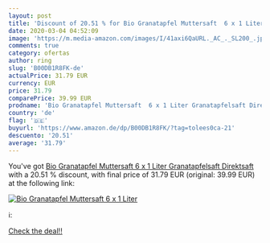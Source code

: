 ```yaml
---
layout: post
title: 'Discount of 20.51 % for Bio Granatapfel Muttersaft  6 x 1 Liter '
date: 2020-03-04 04:52:09
image: 'https://m.media-amazon.com/images/I/41axi6QaURL._AC_._SL200_.jpg'
comments: true
category: ofertas
author: ring
slug: 'B00DB1R8FK-de'
actualPrice: 31.79 EUR
currency: EUR
price: 31.79
comparePrice: 39.99 EUR
prodname: 'Bio Granatapfel Muttersaft  6 x 1 Liter Granatapfelsaft Direktsaft'
country: 'de'
flag: '🇩🇪'
buyurl: 'https://www.amazon.de/dp/B00DB1R8FK/?tag=tolees0ca-21'
descuento: '20.51'
average: '31.79'
---
```


You've got [Bio Granatapfel Muttersaft  6 x 1 Liter Granatapfelsaft Direktsaft](https://www.amazon.de/dp/B00DB1R8FK/?tag=tolees0ca-21) with a  20.51 % discount, with final price of 31.79 EUR (original: 39.99 EUR) at the following link:

[![Bio Granatapfel Muttersaft  6 x 1 Liter ](https://m.media-amazon.com/images/I/41axi6QaURL._AC_._SL200_.jpg)](https://www.amazon.de/dp/B00DB1R8FK/?tag=tolees0ca-21)

ℹ️:


[Check the deal!!](https://www.amazon.de/dp/B00DB1R8FK/?tag=tolees0ca-21)

